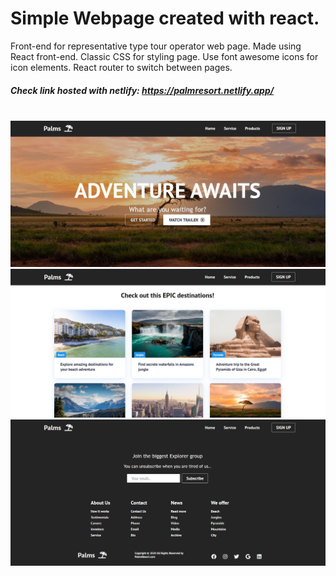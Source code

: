 <h1>Simple Webpage created with react.</h1>
<p> Front-end for representative type tour operator web page. Made using React front-end. Classic CSS for styling page. Use font awesome icons for icon elements. React router to switch between pages.</p>
<h5>Check link hosted with netlify: <span> <a href="https://palmresort.netlify.app/" target="_blank">https://palmresort.netlify.app/</a> </span> </h5>
<br/>
<img src="images-readme/picture12.JPG" width="1080">
<img src="images-readme/picture13.JPG" width="1080">
<img src="images-readme/picture14.JPG" width="1080">





